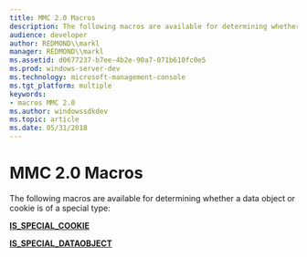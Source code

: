 ```yaml
---
title: MMC 2.0 Macros
description: The following macros are available for determining whether a data object or cookie is of a special type
audience: developer
author: REDMOND\\markl
manager: REDMOND\\markl
ms.assetid: d0677237-b7ee-4b2e-90a7-071b610fc0e5
ms.prod: windows-server-dev
ms.technology: microsoft-management-console
ms.tgt_platform: multiple
keywords:
- macros MMC 2.0
ms.author: windowssdkdev
ms.topic: article
ms.date: 05/31/2018
---
```


# MMC 2.0 Macros

The following macros are available for determining whether a data object or cookie is of a special type:

[**IS\_SPECIAL\_COOKIE**](/windows/desktop/api/Mmc/nf-mmc-is_special_cookie)

[**IS\_SPECIAL\_DATAOBJECT**](/windows/desktop/api/Mmc/nf-mmc-is_special_dataobject)

 

 




